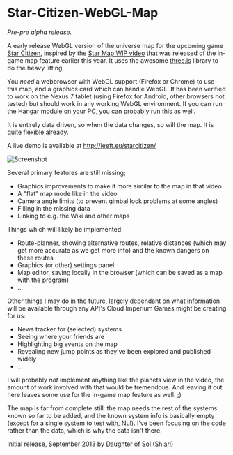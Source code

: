Star-Citizen-WebGL-Map
======================

*Pre-pre alpha release.*

A early release WebGL version of the universe map for the upcoming game
[Star Citizen](https://robertsspaceindustries.com/about-the-game), inspired by
the [Star Map WIP video](https://robertsspaceindustries.com/comm-link/engineering/13109-Star-Map-Demo)
that was released of the in-game map feature earlier this year. It uses the
awesome [three.js](http://threejs.org/) library to do the heavy lifting.

You *need* a webbrowser with WebGL support (Firefox or Chrome) to use this map, and
a graphics card which can handle WebGL. It has been verified to work on the
Nexus 7 tablet (using Firefox for Android, other browsers not tested) but should
work in any working WebGL environment. If you can run the Hangar module on your
PC, you can probably run this as well.

It is entirely data driven, so when the data changes, so will the map. It is
quite flexible already.

A live demo is available at http://leeft.eu/starcitizen/

![Screenshot](http://img801.imageshack.us/img801/544/53iu.png)

Several primary features are still missing;

* Graphics improvements to make it more similar to the map in that video
* A "flat" map mode like in the video
* Camera angle limits (to prevent gimbal lock problems at some angles)
* Filling in the missing data
* Linking to e.g. the Wiki and other maps

Things which will likely be implemented:

* Route-planner, showing alternative routes, relative distances (which may
get more accurate as we get more info) and the known dangers on these routes
* Graphics (or other) settings panel
* Map editor, saving locally in the browser (which can be saved as a map
with the program)
* ...

Other things I may do in the future, largely dependant on what information
will be available through any API's Cloud Imperium Games might be creating for us:

* News tracker for (selected) systems
* Seeing where your friends are
* Highlighting big events on the map
* Revealing new jump points as they've been explored and published widely
* ...

I will probably *not* implement anything like the planets view in the video, the
amount of work involved with that would be tremendous. And leaving it out here
leaves some use for the in-game map feature as well. ;)

The map is far from complete still: the map needs the rest of the systems known
so far to be added, and the known system info is basically empty (except for
a single system to test with, Nul). I've been focusing on the code rather than
the data, which is why the data isn't there.

Initial release, September 2013 by [Daughter of Sol (Shiari)](https://forums.robertsspaceindustries.com/profile/51803/Shiari)

